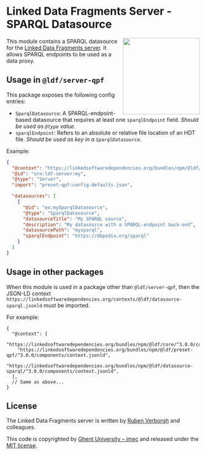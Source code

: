 # Linked Data Fragments Server - SPARQL Datasource
<img src="http://linkeddatafragments.org/images/logo.svg" width="200" align="right" alt="" />

This module contains a SPARQL datasource for the [Linked Data Fragments server](https://github.com/LinkedDataFragments/Server.js).
It allows SPARQL endpoints to be used as a data proxy.

## Usage in `@ldf/server-qpf`

This package exposes the following config entries:
* `SparqlDatasource`: A SPARQL-endpoint-based datasource that requires at least one `sparqlEndpoint` field. _Should be used as `@type` value._
* `sparqlEndpoint`: Refers to an absolute or relative file location of an HDT file. _Should be used as key in a `SparqlDatasource`._

Example:
```json
{
  "@context": "https://linkedsoftwaredependencies.org/bundles/npm/@ldf/server-qpf/^3.0.0/components/context.jsonld",
  "@id": "urn:ldf-server:my",
  "@type": "Server",
  "import": "preset-qpf:config-defaults.json",

  "datasources": [
    {
      "@id": "ex:mySparqlDatasource",
      "@type": "SparqlDatasource",
      "datasourceTitle": "My SPARQL source",
      "description": "My datasource with a SPARQL-endpoint back-end",
      "datasourcePath": "mysparql",
      "sparqlEndpoint": "https://dbpedia.org/sparql"
    }
  ]
}
```

## Usage in other packages

When this module is used in a package other than `@ldf/server-qpf`,
then the JSON-LD context `https://linkedsoftwaredependencies.org/contexts/@ldf/datasource-sparql.jsonld` must be imported.

For example:
```
{
  "@context": [
    "https://linkedsoftwaredependencies.org/bundles/npm/@ldf/core/^3.0.0/components/context.jsonld",
    "https://linkedsoftwaredependencies.org/bundles/npm/@ldf/preset-qpf/^3.0.0/components/context.jsonld",
    "https://linkedsoftwaredependencies.org/bundles/npm/@ldf/datasource-sparql/^3.0.0/components/context.jsonld",
  ],
  // Same as above...
}
```

## License
The Linked Data Fragments server is written by [Ruben Verborgh](http://ruben.verborgh.org/) and colleagues.

This code is copyrighted by [Ghent University – imec](http://idlab.ugent.be/)
and released under the [MIT license](http://opensource.org/licenses/MIT).
